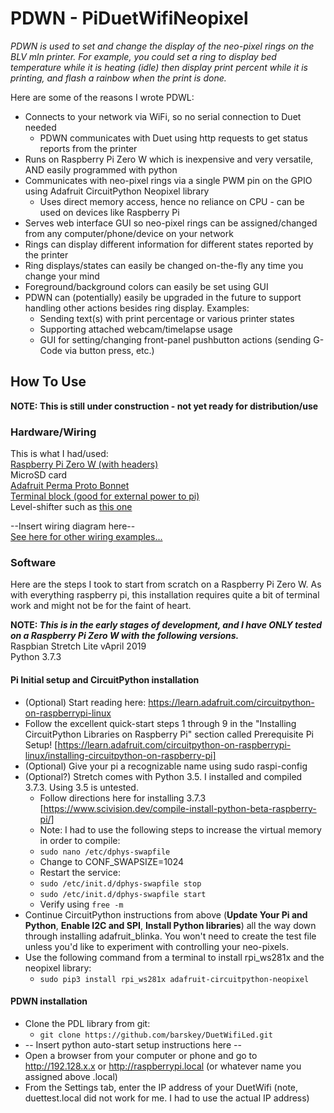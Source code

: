 # PDWN - PiDuetWifiNeopixel

_PDWN is used to set and change the display of the neo-pixel rings on the BLV mln printer. For example, you could set a ring to display bed temperature while it is heating (idle) then display print percent while it is printing, and flash a rainbow when the print is done._

Here are some of the reasons I wrote PDWL:
* Connects to your network via WiFi, so no serial connection to Duet needed
  * PDWN communicates with Duet using http requests to get status reports from the printer
* Runs on Raspberry Pi Zero W which is inexpensive and very versatile, AND easily programmed with python
* Communicates with neo-pixel rings via a single PWM pin on the GPIO using Adafruit CircuitPython Neopixel library
  * Uses direct memory access, hence no reliance on CPU - can be used on devices like Raspberry Pi
* Serves web interface GUI so neo-pixel rings can be assigned/changed from any computer/phone/device on your network
* Rings can display different information for different states reported by the printer
* Ring displays/states can easily be changed on-the-fly any time you change your mind
* Foreground/background colors can easily be set using GUI
* PDWN can (potentially) easily be upgraded in the future to support handling other actions besides ring display.
  Examples:
  * Sending text(s) with print percentage or various printer states
  * Supporting attached webcam/timelapse usage
  * GUI for setting/changing front-panel pushbutton actions (sending G-Code via button press, etc.)

## How To Use
**NOTE: This is still under construction - not yet ready for distribution/use**

### Hardware/Wiring
This is what I had/used:  
[Raspberry Pi Zero W (with headers)](https://www.adafruit.com/product/3708)  
MicroSD card  
[Adafruit Perma Proto Bonnet](https://www.adafruit.com/product/3203)  
[Terminal block (good for external power to pi)](https://www.adafruit.com/product/724)  
Level-shifter such as [this one](https://www.adafruit.com/product/735)  

--Insert wiring diagram here--  
[See here for other wiring examples...](https://learn.adafruit.com/neopixels-on-raspberry-pi/raspberry-pi-wiring)


### Software
Here are the steps I took to start from scratch on a Raspberry Pi Zero W. As with everything raspberry pi, this installation requires quite a bit of terminal work and might not be for the faint of heart.

**NOTE: _This is in the early stages of development, and I have ONLY tested on a Raspberry Pi Zero W with the following versions._**  
Raspbian Stretch Lite vApril 2019  
Python 3.7.3  

#### Pi Initial setup and CircuitPython installation
* (Optional) Start reading here: https://learn.adafruit.com/circuitpython-on-raspberrypi-linux
* Follow the excellent quick-start steps 1 through 9 in the "Installing CircuitPython Libraries on Raspberry Pi" section called Prerequisite Pi Setup! [https://learn.adafruit.com/circuitpython-on-raspberrypi-linux/installing-circuitpython-on-raspberry-pi]
* (Optional) Give your pi a recognizable name using sudo raspi-config
* (Optional?) Stretch comes with Python 3.5. I installed and compiled 3.7.3. Using 3.5 is untested.
  * Follow directions here for installing 3.7.3 [https://www.scivision.dev/compile-install-python-beta-raspberry-pi/]
  * Note: I had to use the following steps to increase the virtual memory in order to compile:
  * `sudo nano /etc/dphys-swapfile`
  * Change to CONF_SWAPSIZE=1024
  * Restart the service:
  * `sudo /etc/init.d/dphys-swapfile stop`
  * `sudo /etc/init.d/dphys-swapfile start`
  * Verify using `free -m`
* Continue CircuitPython instructions from above (**Update Your Pi and Python**, **Enable I2C and SPI**, **Install Python libraries**) all the way down through installing adafruit_blinka. You won't need to create the test file unless you'd like to experiment with controlling your neo-pixels.
* Use the following command from a terminal to install rpi_ws281x and the neopixel library:
  * `sudo pip3 install rpi_ws281x adafruit-circuitpython-neopixel`

#### PDWN installation
* Clone the PDL library from git:
  * `git clone https://github.com/barskey/DuetWifiLed.git`
* -- Insert python auto-start setup instructions here --
* Open a browser from your computer or phone and go to http://192.128.x.x or http://raspberrypi.local (or whatever name you assigned above .local)
* From the Settings tab, enter the IP address of your DuetWifi (note, duettest.local did not work for me. I had to use the actual IP address)
